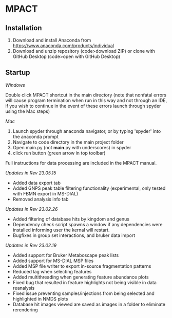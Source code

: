 # MPACT

## Installation ##

1. Download and install Anaconda from https://www.anaconda.com/products/individual
2. Download and unzip repository (code>download ZIP) or clone with GitHub Desktop (code>open with GitHub Desktop)

## Startup ##

_Windows_

Double click MPACT shortcut in the main directory (note that nonfatal errors will cause program termination when run in this way and not through an IDE, if you wish to continue in the event of these errors launch through spyder using the Mac steps)

_Mac_

1. Launch spyder through anaconda navigator, or by typing 'spyder' into the anaconda prompt
2. Navigate to code directory in the  main project folder
3. Open main.py (not __main__.py with underscores) in spyder
4. click run button (green arrow in top toolbar)

Full instructions for data processing are included in the MPACT manual.

_Updates in Rev 23.05.15_

- Added data export tab
- Added GNPS peak table filtering functionality (experimental, only tested with FBMN export in MS-DIAL)
- Removed analysis info tab

_Updates in Rev 23.02.26_

- Added filtering of database hits by kingdom and genus
- Dependency check script spawns a window if any dependencies were installed informing user the kernal will restart.
- Bugfixes in group set interactions, and bruker data import

_Updates in Rev 23.02.19_

- Added support for Bruker Metaboscape peak lists
- Added support for MS-DIAL MSP files
- Added MSP file writer to export in-source fragmentation patterns
- Reduced lag when selecting features
- Added multithreading when generating feature abundance plots
- Fixed bug that resulted in feature highlights not being visible in data reanalysis
- Fixed issue preventing samples/injections from being selected and highlighted in NMDS plots
- Database hit images viewed are saved as images in a folder to eliminate rerendering
